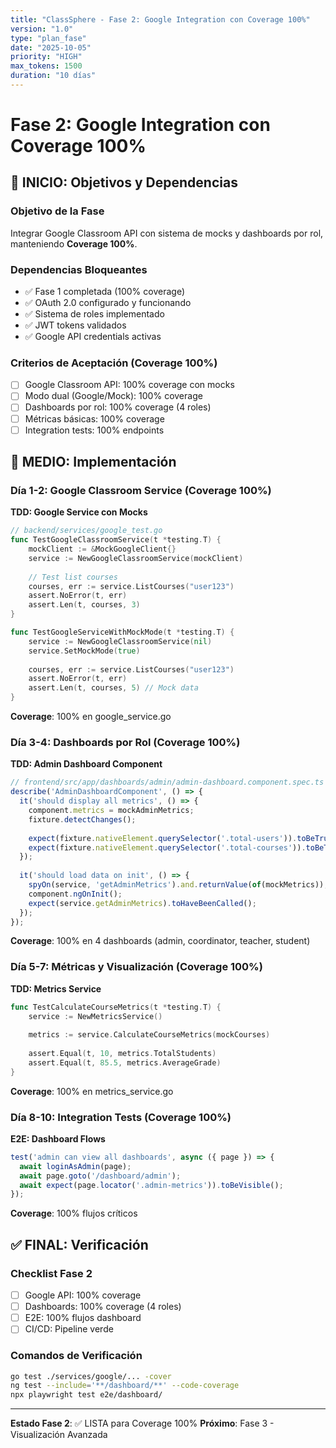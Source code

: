 ```yaml
---
title: "ClassSphere - Fase 2: Google Integration con Coverage 100%"
version: "1.0"
type: "plan_fase"
date: "2025-10-05"
priority: "HIGH"
max_tokens: 1500
duration: "10 días"
---
```


# Fase 2: Google Integration con Coverage 100%

## 🎯 INICIO: Objetivos y Dependencias

### Objetivo de la Fase
Integrar Google Classroom API con sistema de mocks y dashboards por rol, manteniendo **Coverage 100%**.

### Dependencias Bloqueantes
- ✅ Fase 1 completada (100% coverage)
- ✅ OAuth 2.0 configurado y funcionando
- ✅ Sistema de roles implementado
- ✅ JWT tokens validados
- ✅ Google API credentials activas

### Criterios de Aceptación (Coverage 100%)
- [ ] Google Classroom API: 100% coverage con mocks
- [ ] Modo dual (Google/Mock): 100% coverage
- [ ] Dashboards por rol: 100% coverage (4 roles)
- [ ] Métricas básicas: 100% coverage
- [ ] Integration tests: 100% endpoints

## 📅 MEDIO: Implementación

### Día 1-2: Google Classroom Service (Coverage 100%)

**TDD: Google Service con Mocks**
```go
// backend/services/google_test.go
func TestGoogleClassroomService(t *testing.T) {
    mockClient := &MockGoogleClient{}
    service := NewGoogleClassroomService(mockClient)
    
    // Test list courses
    courses, err := service.ListCourses("user123")
    assert.NoError(t, err)
    assert.Len(t, courses, 3)
}

func TestGoogleServiceWithMockMode(t *testing.T) {
    service := NewGoogleClassroomService(nil)
    service.SetMockMode(true)
    
    courses, err := service.ListCourses("user123")
    assert.NoError(t, err)
    assert.Len(t, courses, 5) // Mock data
}
```

**Coverage**: 100% en google_service.go

### Día 3-4: Dashboards por Rol (Coverage 100%)

**TDD: Admin Dashboard Component**
```typescript
// frontend/src/app/dashboards/admin/admin-dashboard.component.spec.ts
describe('AdminDashboardComponent', () => {
  it('should display all metrics', () => {
    component.metrics = mockAdminMetrics;
    fixture.detectChanges();
    
    expect(fixture.nativeElement.querySelector('.total-users')).toBeTruthy();
    expect(fixture.nativeElement.querySelector('.total-courses')).toBeTruthy();
  });
  
  it('should load data on init', () => {
    spyOn(service, 'getAdminMetrics').and.returnValue(of(mockMetrics));
    component.ngOnInit();
    expect(service.getAdminMetrics).toHaveBeenCalled();
  });
});
```

**Coverage**: 100% en 4 dashboards (admin, coordinator, teacher, student)

### Día 5-7: Métricas y Visualización (Coverage 100%)

**TDD: Metrics Service**
```go
func TestCalculateCourseMetrics(t *testing.T) {
    service := NewMetricsService()
    
    metrics := service.CalculateCourseMetrics(mockCourses)
    
    assert.Equal(t, 10, metrics.TotalStudents)
    assert.Equal(t, 85.5, metrics.AverageGrade)
}
```

**Coverage**: 100% en metrics_service.go

### Día 8-10: Integration Tests (Coverage 100%)

**E2E: Dashboard Flows**
```typescript
test('admin can view all dashboards', async ({ page }) => {
  await loginAsAdmin(page);
  await page.goto('/dashboard/admin');
  await expect(page.locator('.admin-metrics')).toBeVisible();
});
```

**Coverage**: 100% flujos críticos

## ✅ FINAL: Verificación

### Checklist Fase 2
- [ ] Google API: 100% coverage
- [ ] Dashboards: 100% coverage (4 roles)
- [ ] E2E: 100% flujos dashboard
- [ ] CI/CD: Pipeline verde

### Comandos de Verificación
```bash
go test ./services/google/... -cover
ng test --include='**/dashboard/**' --code-coverage
npx playwright test e2e/dashboard/
```

---

**Estado Fase 2**: ✅ LISTA para Coverage 100%
**Próximo**: Fase 3 - Visualización Avanzada
